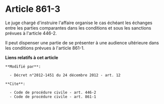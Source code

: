 # Article 861-3

Le juge chargé d'instruire l'affaire organise le cas échéant les échanges entre les parties comparantes dans les conditions
et sous les sanctions prévues à l'article 446-2. 

Il peut dispenser une partie de se présenter à une audience ultérieure dans les conditions prévues à l'article 861-1.

**Liens relatifs à cet article**

	**Modifié par**:

	  - Décret n°2012-1451 du 24 décembre 2012 - art. 12

	**Cite**:

	  - Code de procédure civile - art. 446-2
	  - Code de procédure civile - art. 861-1
